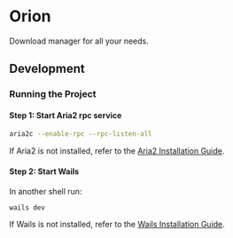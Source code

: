 # Orion

Download manager for all your needs.

## Development

### Running the Project

#### Step 1: Start Aria2 rpc service

```bash
aria2c --enable-rpc --rpc-listen-all
```

If Aria2 is not installed, refer to the [Aria2 Installation Guide](https://aria2.github.io/).

#### Step 2: Start Wails

In another shell run:

```bash
wails dev
```

If Wails is not installed, refer to the [Wails Installation Guide](https://wails.io/docs/gettingstarted/installation).
